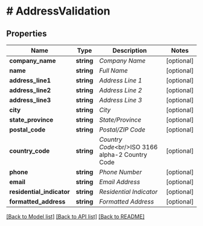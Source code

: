 # # AddressValidation

## Properties

Name | Type | Description | Notes
------------ | ------------- | ------------- | -------------
**company_name** | **string** | _Company Name_ | [optional]
**name** | **string** | _Full Name_ | [optional]
**address_line1** | **string** | _Address Line 1_ | [optional]
**address_line2** | **string** | _Address Line 2_ | [optional]
**address_line3** | **string** | _Address Line 3_ | [optional]
**city** | **string** | _City_ | [optional]
**state_province** | **string** | _State/Province_ | [optional]
**postal_code** | **string** | _Postal/ZIP Code_ | [optional]
**country_code** | **string** | _Country Code_&lt;br/&gt;ISO 3166 alpha-2 Country Code | [optional]
**phone** | **string** | _Phone Number_ | [optional]
**email** | **string** | _Email Address_ | [optional]
**residential_indicator** | **string** | _Residential Indicator_ | [optional]
**formatted_address** | **string** | _Formatted Address_ | [optional]

[[Back to Model list]](../../README.md#models) [[Back to API list]](../../README.md#endpoints) [[Back to README]](../../README.md)

